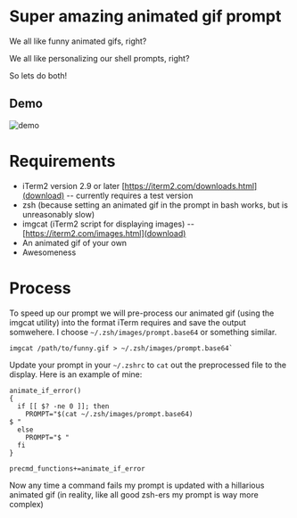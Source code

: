 # Super amazing animated gif prompt

We all like funny animated gifs, right?

We all like personalizing our shell prompts, right?

So lets do both!

## Demo

![demo](https://gstark-monosnap.s3.amazonaws.com/screencast_2015-08-13_09-27-10.gif "Demo")

# Requirements

- iTerm2 version 2.9 or later [https://iterm2.com/downloads.html](download) -- currently requires a test version
- zsh (because setting an animated gif in the prompt in bash works, but is unreasonably slow)
- imgcat (iTerm2 script for displaying images) -- [https://iterm2.com/images.html](download)
- An animated gif of your own
- Awesomeness

# Process

To speed up our prompt we will pre-process our animated gif (using the imgcat utility) into the format iTerm requires and save the output somwehere. I choose `~/.zsh/images/prompt.base64` or something similar.
```
imgcat /path/to/funny.gif > ~/.zsh/images/prompt.base64`
```
Update your prompt in your `~/.zshrc` to `cat` out the preprocessed file to the display. Here is an example of mine:
```
animate_if_error()
{
  if [[ $? -ne 0 ]]; then
    PROMPT="$(cat ~/.zsh/images/prompt.base64)
$ "
  else
    PROMPT="$ "
  fi
}

precmd_functions+=animate_if_error
```
Now any time a command fails my prompt is updated with a hillarious animated gif (in reality, like all good zsh-ers my prompt is way more complex)
